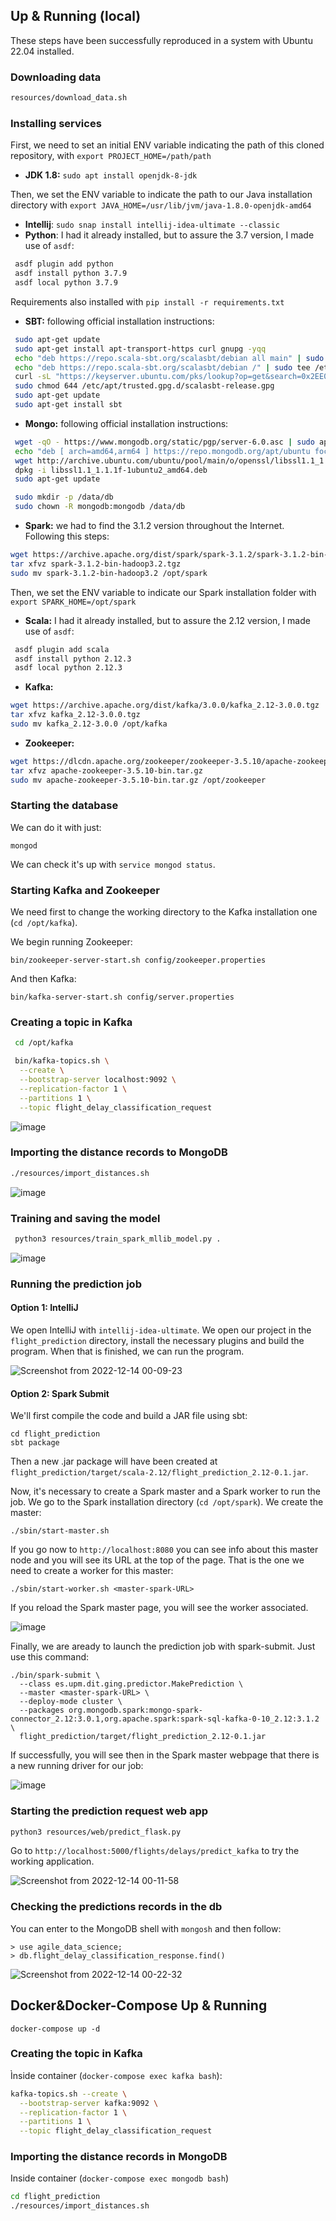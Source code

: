 ## Up & Running (local)

These steps have been successfully reproduced in a system with Ubuntu 22.04 installed.

### Downloading data

```bash
resources/download_data.sh
```

### Installing services

First, we need to set an initial ENV variable indicating the path of this cloned repository, with `export PROJECT_HOME=/path/path`

 * __JDK 1.8:__ `sudo apt install openjdk-8-jdk`

Then, we set the ENV variable to indicate the path to our Java installation directory with `export JAVA_HOME=/usr/lib/jvm/java-1.8.0-openjdk-amd64`

 * __Intellij__: `sudo snap install intellij-idea-ultimate --classic`
 * __Python__: I had it already installed, but to assure the 3.7 version, I made use of `asdf`:

 ```bash
  asdf plugin add python
  asdf install python 3.7.9
  asdf local python 3.7.9
 ```

 Requirements also installed with `pip install -r requirements.txt`

 * __SBT:__ following official installation instructions:

 ```bash
  sudo apt-get update
  sudo apt-get install apt-transport-https curl gnupg -yqq
  echo "deb https://repo.scala-sbt.org/scalasbt/debian all main" | sudo tee /etc/apt/sources.list.d/sbt.list
  echo "deb https://repo.scala-sbt.org/scalasbt/debian /" | sudo tee /etc/apt/sources.list.d/sbt_old.list
  curl -sL "https://keyserver.ubuntu.com/pks/lookup?op=get&search=0x2EE0EA64E40A89B84B2DF73499E82A75642AC823" | sudo -H gpg --no-default-keyring --keyring gnupg-ring:/etc/apt/trusted.gpg.d/scalasbt-release.gpg --import
  sudo chmod 644 /etc/apt/trusted.gpg.d/scalasbt-release.gpg
  sudo apt-get update
  sudo apt-get install sbt
```

 * __Mongo:__ following official installation instructions:

 ```bash
  wget -qO - https://www.mongodb.org/static/pgp/server-6.0.asc | sudo apt-key add -
  echo "deb [ arch=amd64,arm64 ] https://repo.mongodb.org/apt/ubuntu focal/mongodb-org/6.0 multiverse" | sudo tee /etc/apt/sources.list.d/mongodb-org-6.0.list
  wget http://archive.ubuntu.com/ubuntu/pool/main/o/openssl/libssl1.1_1.1.1f-1ubuntu2_amd64.deb
  dpkg -i libssl1.1_1.1.1f-1ubuntu2_amd64.deb
  sudo apt-get update

  sudo mkdir -p /data/db
  sudo chown -R mongodb:mongodb /data/db
 ```

  * __Spark:__ we had to find the 3.1.2 version throughout the Internet. Following this steps:

  ```bash
  wget https://archive.apache.org/dist/spark/spark-3.1.2/spark-3.1.2-bin-hadoop3.2.tgz
  tar xfvz spark-3.1.2-bin-hadoop3.2.tgz
  sudo mv spark-3.1.2-bin-hadoop3.2 /opt/spark
  ```

  Then, we set the ENV variable to indicate our Spark installation folder with `export SPARK_HOME=/opt/spark`

  * __Scala:__ I had it already installed, but to assure the 2.12 version, I made use of `asdf`:

 ```bash
  asdf plugin add scala
  asdf install python 2.12.3
  asdf local python 2.12.3
 ```

  * __Kafka:__ 

  ```bash
  wget https://archive.apache.org/dist/kafka/3.0.0/kafka_2.12-3.0.0.tgz
  tar xfvz kafka_2.12-3.0.0.tgz 
  sudo mv kafka_2.12-3.0.0 /opt/kafka
  ```

  * __Zookeeper:__

  ```bash
  wget https://dlcdn.apache.org/zookeeper/zookeeper-3.5.10/apache-zookeeper-3.5.10-bin.tar.gz
  tar xfvz apache-zookeeper-3.5.10-bin.tar.gz
  sudo mv apache-zookeeper-3.5.10-bin.tar.gz /opt/zookeeper
  ```
  
### Starting the database

We can do it with just:

```
mongod
```

We can check it's up with `service mongod status`.

### Starting Kafka and Zookeeper

We need first to change the working directory to the Kafka installation one (`cd /opt/kafka`).

We begin running Zookeeper:

```
bin/zookeeper-server-start.sh config/zookeeper.properties
```

And then Kafka:

```
bin/kafka-server-start.sh config/server.properties
```

### Creating a topic in Kafka

```bash
 cd /opt/kafka

 bin/kafka-topics.sh \
  --create \
  --bootstrap-server localhost:9092 \
  --replication-factor 1 \
  --partitions 1 \
  --topic flight_delay_classification_request
```

![image](https://user-images.githubusercontent.com/49884623/207953370-cbaba93b-2324-40d1-bcfc-f5741b8fdc6f.png)


### Importing the distance records to MongoDB

```bash
./resources/import_distances.sh
```

![image](https://user-images.githubusercontent.com/49884623/207953466-b9fb74ae-96cf-4b35-a8aa-634fc9199103.png)


### Training and saving the model

```bash
 python3 resources/train_spark_mllib_model.py .
 ```
 
![image](https://user-images.githubusercontent.com/49884623/207961819-77df56f4-7f7a-470f-b406-93201ad28019.png)

### Running the prediction job

#### Option 1: IntelliJ
We open IntelliJ with `intellij-idea-ultimate`. We open our project in the `flight_prediction` directory, install the necessary plugins and build the program. When that is finished, we can run the program.

![Screenshot from 2022-12-14 00-09-23](https://user-images.githubusercontent.com/49884623/207467679-eda2c8a6-04c7-4561-8aaf-a8810b418400.png)

#### Option 2: Spark Submit

We'll first compile the code and build a JAR file using sbt:

```
cd flight_prediction
sbt package
```

Then a new .jar package will have been created at `flight_prediction/target/scala-2.12/flight_prediction_2.12-0.1.jar`.

Now, it's necessary to create a Spark master and a Spark worker to run the job. We go to the Spark installation directory (`cd /opt/spark`). We create the master:

```
./sbin/start-master.sh
```

If you go now to `http://localhost:8080` you can see info about this master node and you will see its URL at the top of the page. That is the one we need to create a worker for this master:

```
./sbin/start-worker.sh <master-spark-URL>
```

If you reload the Spark master page, you will see the worker associated.

![image](https://user-images.githubusercontent.com/49884623/208167788-77af5910-a3ba-4cb5-bcd7-cc6b99eb76d2.png)

Finally, we are aready to launch the prediction job with spark-submit. Just use this command:

```
./bin/spark-submit \
  --class es.upm.dit.ging.predictor.MakePrediction \
  --master <master-spark-URL> \
  --deploy-mode cluster \
  --packages org.mongodb.spark:mongo-spark-connector_2.12:3.0.1,org.apache.spark:spark-sql-kafka-0-10_2.12:3.1.2 \
  flight_prediction/target/flight_prediction_2.12-0.1.jar
```

If successfully, you will see then in the Spark master webpage that there is a new running driver for our job:

![image](https://user-images.githubusercontent.com/49884623/208169174-3d4c7ef0-7b4b-4d7c-b661-0cd5f57ff867.png)

### Starting the prediction request web app

```bash
python3 resources/web/predict_flask.py
```

Go to `http://localhost:5000/flights/delays/predict_kafka` to try the working application.

![Screenshot from 2022-12-14 00-11-58](https://user-images.githubusercontent.com/49884623/207467632-c3097051-4864-4274-8df6-6c4adeb64637.png)

### Checking the predictions records in the db

You can enter to the MongoDB shell with `mongosh` and then follow:

```
> use agile_data_science;
> db.flight_delay_classification_response.find()
```

![Screenshot from 2022-12-14 00-22-32](https://user-images.githubusercontent.com/49884623/207467761-65938dfb-c3a3-4cae-aacf-584aa395c5de.png)

## Docker&Docker-Compose Up & Running

`docker-compose up -d`

### Creating the topic in Kafka

Ìnside container (`docker-compose exec kafka bash`):
 
```bash
kafka-topics.sh --create \
  --bootstrap-server kafka:9092 \
  --replication-factor 1 \
  --partitions 1 \
  --topic flight_delay_classification_request
```

### Importing the distance records in MongoDB

Inside container (`docker-compose exec mongodb bash`)

 ```bash
 cd flight_prediction
 ./resources/import_distances.sh

 ```


